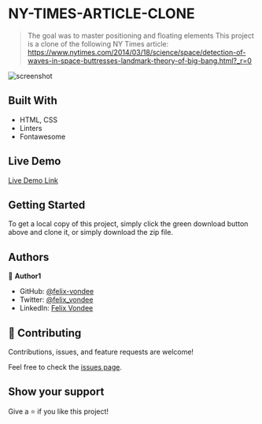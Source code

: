 
# NY-TIMES-ARTICLE-CLONE

> The goal was to master positioning and floating elements 
> This project is a clone of the following NY Times article:  https://www.nytimes.com/2014/03/18/science/space/detection-of-waves-in-space-buttresses-landmark-theory-of-big-bang.html?_r=0 




![screenshot](https://user-images.githubusercontent.com/55915241/108219963-e93e0900-713e-11eb-9651-e82d66c4ab1a.png)


## Built With

- HTML, CSS
- Linters
- Fontawesome

## Live Demo

[Live Demo Link]( https://felix-vondee.github.io/nytclone)


## Getting Started

To get a local copy of this project, simply click the green download button above and clone it, or simply download the zip file.

## Authors

👤 **Author1**

- GitHub: [@felix-vondee](https://github.com/felix-vondee)
- Twitter: [@felix_vondee](https://twitter.com/felix_vondee)
- LinkedIn: [Felix Vondee](https://linkedin.com/felix-vondee)

## 🤝 Contributing

Contributions, issues, and feature requests are welcome!

Feel free to check the [issues page](issues/).

## Show your support

Give a ⭐️ if you like this project!

